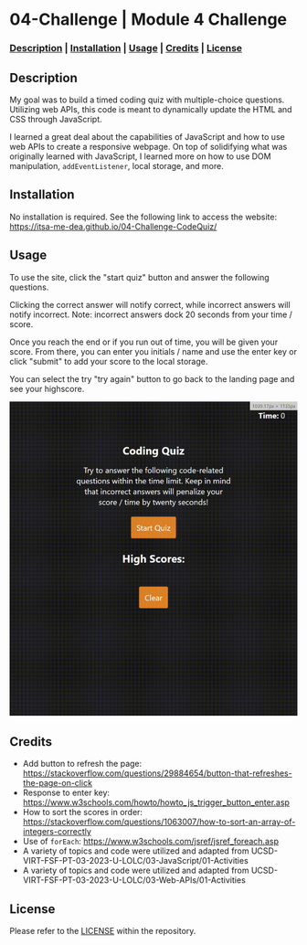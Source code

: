 # 04-Challenge | Module 4 Challenge 

### **[Description](#description) | [Installation](#installation) | [Usage](#usage) | [Credits](#credits) | [License](#license)**

## Description

My goal was to build a timed coding quiz with multiple-choice questions. Utilizing web APIs, this code is meant to dynamically update the HTML and CSS through JavaScript.

I learned a great deal about the capabilities of JavaScript and how to use web APIs to create a responsive webpage. On top of solidifying what was originally learned with JavaScript, I learned more on how to use DOM manipulation, `addEventListener`, local storage, and more.

## Installation

No installation is required. See the following link to access the website: https://itsa-me-dea.github.io/04-Challenge-CodeQuiz/

## Usage

To use the site, click the "start quiz" button and answer the following questions. 

Clicking the correct answer will notify correct, while incorrect answers will notify incorrect. Note: incorrect answers dock 20 seconds from your time / score.

Once you reach the end or if you run out of time, you will be given your score. From there, you can enter you initials / name and use the enter key or click "submit" to add your score to the local storage.

You can select the try "try again" button to go back to the landing page and see your highscore. 

<!-- Selecting the "clear" button will clear you local storage and highscore(s). -->

![Gif of my Coding Quiz website](Assets/Images/screen-capture.gif)

## Credits

* Add button to refresh the page: https://stackoverflow.com/questions/29884654/button-that-refreshes-the-page-on-click
* Response to enter key: https://www.w3schools.com/howto/howto_js_trigger_button_enter.asp
* How to sort the scores in order: https://stackoverflow.com/questions/1063007/how-to-sort-an-array-of-integers-correctly
* Use of `forEach`: https://www.w3schools.com/jsref/jsref_foreach.asp
* A variety of topics and code were utilized and adapted from UCSD-VIRT-FSF-PT-03-2023-U-LOLC/03-JavaScript/01-Activities
* A variety of topics and code were utilized and adapted from UCSD-VIRT-FSF-PT-03-2023-U-LOLC/03-Web-APIs/01-Activities

## License

Please refer to the [LICENSE](/LICENSE) within the repository.
